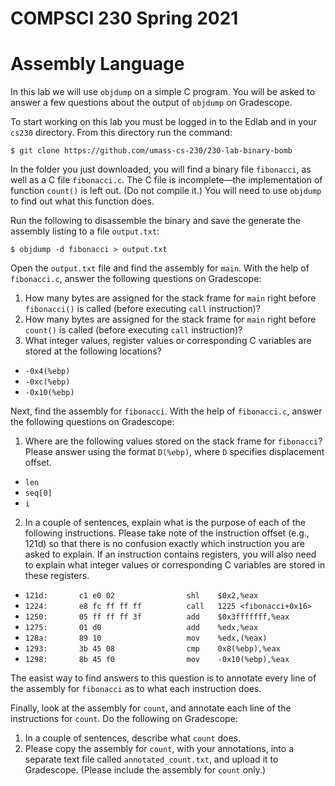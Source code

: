 # COMPSCI 230 Spring 2021
# Assembly Language

In this lab we will use `objdump` on a simple C program. You will be asked to
answer a few questions about the output of `objdump` on Gradescope.

To start working on this lab you must be logged in to the Edlab and in your
`cs230` directory. From this directory run the command:

```
$ git clone https://github.com/umass-cs-230/230-lab-binary-bomb
```

In the folder you just downloaded, you will find a binary file `fibonacci`, as
well as a C file `fibonacci.c`. The C file is incomplete—the implementation of
function `count()` is left out. (Do not compile it.) You will need to use
`objdump` to find out what this function does.

Run the following to disassemble the binary and save the generate the assembly listing
to a file `output.txt`:

```
$ objdump -d fibonacci > output.txt
```

Open the `output.txt` file and find the assembly for `main`. With the help of
`fibonacci.c`, answer the following questions on Gradescope:

1. How many bytes are assigned for the stack frame for `main` right before
`fibonacci()` is called (before executing `call` instruction)?
2. How many bytes are assigned for the stack frame for `main` right before
`count()` is called (before executing `call` instruction)?
3. What integer values, register values or corresponding C variables are stored
at the following locations?
  * `-0x4(%ebp)`
  * `-0xc(%ebp)`
  * `-0x10(%ebp)`

Next, find the assembly for `fibonacci`. With the help of `fibonacci.c`, answer
the following questions on Gradescope:

1. Where are the following values stored on the stack frame for `fibonacci`?
Please answer using the format `D(%ebp)`, where `D` specifies displacement
offset.
  * `len`
  * `seq[0]`
  * `i`
2. In a couple of sentences, explain what is the purpose of each of the
following instructions. Please take note of the instruction offset (e.g., 121d)
so that there is no confusion exactly which instruction you are asked to
explain. If an instruction contains registers, you will also need to explain
what integer values or corresponding C variables are stored in these registers.
  * `121d:       c1 e0 02                shl    $0x2,%eax`
  * `1224:       e8 fc ff ff ff          call   1225 <fibonacci+0x16>`
  * `1250:       05 ff ff ff 3f          add    $0x3fffffff,%eax`
  * `1275:       01 d0                   add    %edx,%eax`
  * `128a:       89 10                   mov    %edx,(%eax)`
  * `1293:       3b 45 08                cmp    0x8(%ebp),%eax`
  * `1298:       8b 45 f0                mov    -0x10(%ebp),%eax`

The easist way to find answers to this question is to annotate every line of the
assembly for `fibonacci` as to what each instruction does.

Finally, look at the assembly for `count`, and annotate each line of the
instructions for `count`. Do the following on Gradescope:
1. In a couple of sentences, describe what `count` does.
2. Please copy the assembly for `count`, with your annotations, into a separate
text file called `annotated_count.txt`, and upload it to Gradescope. (Please
include the assembly for `count` only.)

